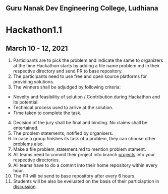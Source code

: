 ## Guru Nanak Dev Engineering College, Ludhiana
# Hackathon1.1
## March 10 - 12, 2021

1. Participants are to pick the problem and indicate the same to organizers at the time Hackathon starts by adding a file name problem.md in their respective directory and send PR to base repository.
2. The participants need to use free and open source platforms for providing solutions.
3. The winners shall be adjudged by following criteria:
  - Novelty and feasibility of solution / Contribution during Hackathon and its potential.
  - Technical process used to arrive at the solution.
  - Time taken to complete the task.
4. Decision of the jury shall be final and binding. No claims shall be entertained.
5. The problem statements, notified by organisers.
6. In case a group finishes its task of a problem, they can choose other problems also.
7. Make a file problem_statement.md to mention problem stament.
8. All teams need to commit their project into branch [projects](https://github.com/Computer-Science-and-Engineering-GNDEC/Hackathon-1.1/) into your respective directories.
9. All teams have to do a commit into their home repository within every hour. 
10. The PR will be send to base repository after every 6 hours. 
11. Students will be also be eveluated on the basis of their particiaption in [discussion](https://github.com/Computer-Science-and-Engineering-GNDEC/Hackathon-1.1/discussions).
